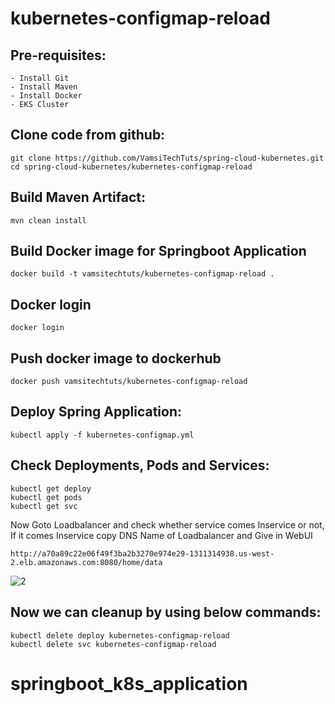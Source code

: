 # kubernetes-configmap-reload

Pre-requisites:
--------
    - Install Git
    - Install Maven
    - Install Docker
    - EKS Cluster
    
Clone code from github:
-------
    git clone https://github.com/VamsiTechTuts/spring-cloud-kubernetes.git
    cd spring-cloud-kubernetes/kubernetes-configmap-reload
    
Build Maven Artifact:
-------
    mvn clean install
 
Build Docker image for Springboot Application
--------------
    docker build -t vamsitechtuts/kubernetes-configmap-reload .
  
Docker login
-------------
    docker login
    
Push docker image to dockerhub
-----------
    docker push vamsitechtuts/kubernetes-configmap-reload
    
Deploy Spring Application:
--------
    kubectl apply -f kubernetes-configmap.yml
    
Check Deployments, Pods and Services:
-------

    kubectl get deploy
    kubectl get pods
    kubectl get svc
    
Now Goto Loadbalancer and check whether service comes Inservice or not, If it comes Inservice copy DNS Name of Loadbalancer and Give in WebUI

    http://a70a89c22e06f49f3ba2b3270e974e29-1311314938.us-west-2.elb.amazonaws.com:8080/home/data
    
![2](https://user-images.githubusercontent.com/63221837/82123471-44f5f300-97b7-11ea-9d10-438cf9cc98a0.png)

Now we can cleanup by using below commands:
--------
    kubectl delete deploy kubernetes-configmap-reload
    kubectl delete svc kubernetes-configmap-reload
# springboot_k8s_application
